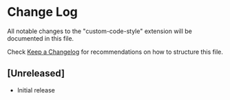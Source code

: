 # Change Log

All notable changes to the "custom-code-style" extension will be documented in this file.

Check [Keep a Changelog](http://keepachangelog.com/) for recommendations on how to structure this file.

## [Unreleased]

- Initial release